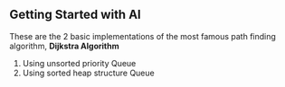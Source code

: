 ## Getting Started with AI

These are the 2 basic implementations of the most famous path finding algorithm, **Dijkstra Algorithm**

1) Using unsorted priority Queue
2) Using sorted heap structure Queue
